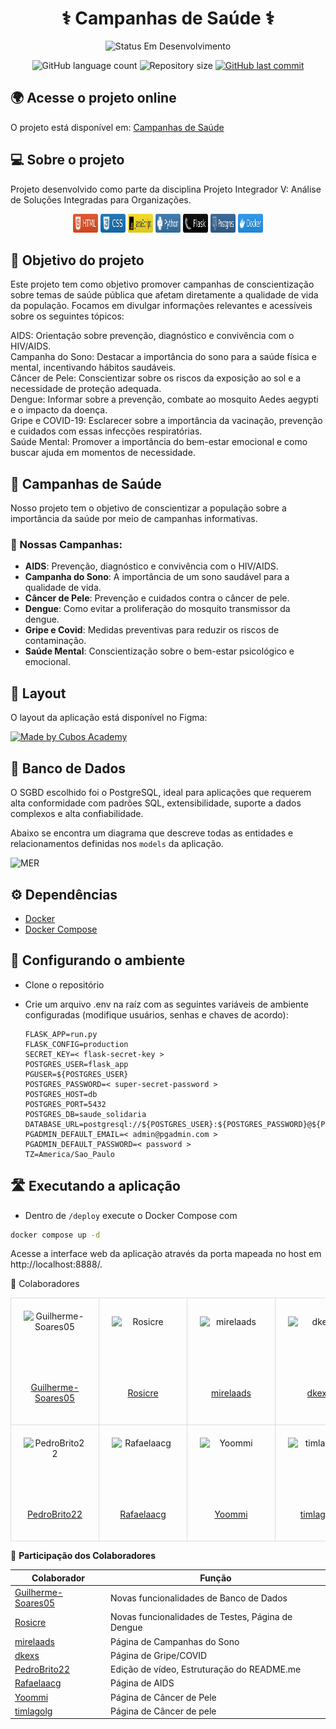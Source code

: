 <div id="doc-header" align="center">
<h1>
⚕️ Campanhas de Saúde ⚕️
</h1>

<p>
    <img alt="Status Em Desenvolvimento" src="https://img.shields.io/badge/STATUS-EM%20DESENVOLVIMENTO-orange">
</p>

<p>
    <img alt="GitHub language count" src="https://img.shields.io/github/languages/count/jvitor-alol/Saude-Solidaria?color=%2304D361">
    <img alt="Repository size" src="https://img.shields.io/github/repo-size/jvitor-alol/Saude-Solidaria"> 
    <a href="https://github.com/jvitor-alol/Saude-Solidaria/commits/main/">
    <img alt="GitHub last commit" src="https://img.shields.io/github/last-commit/jvitor-alol/Saude-Solidaria">
    </a>
</p>
</div>

## 🌍 Acesse o projeto online

O projeto está disponível em: [Campanhas de Saúde](https://rosicre.github.io/Campanhas-de-Saude/)

## 💻 Sobre o projeto

Projeto desenvolvido como parte da disciplina Projeto Integrador V: Análise de Soluções Integradas para Organizações.

<div id="tech-stack" align="center">
  <img src="src/assets/images/html5_logo.svg" alt="HTML" style="width: 40px; height: 30px;">
  <img src="src/assets/images/css3_logo.svg" alt="CSS" style="width: 40px; height: 30px;">
  <img src="src/assets/images/js_logo.svg" alt="JavaScript" style="width: 40px; height: 30px;">
  <img src="src/assets/images/python_logo.svg" alt="Python" style="width: 40px; height: 30px;">
  <img src="src/assets/images/flask_logo.svg" alt="Flask" style="width: 40px; height: 30px;">
  <img src="src/assets/images/postgres_logo.svg" alt="Postgres" style="width: 40px; height: 30px;">
  <img src="src/assets/images/docker_logo.svg" alt="Docker" style="width: 40px; height: 30px;">
</div>

## 🔘 Objetivo do projeto

Este projeto tem como objetivo promover campanhas de conscientização sobre temas de saúde pública que afetam diretamente a qualidade de vida da população. Focamos em divulgar informações relevantes e acessíveis sobre os seguintes tópicos:

AIDS: Orientação sobre prevenção, diagnóstico e convivência com o HIV/AIDS.  
Campanha do Sono: Destacar a importância do sono para a saúde física e mental, incentivando hábitos saudáveis.  
Câncer de Pele: Conscientizar sobre os riscos da exposição ao sol e a necessidade de proteção adequada.  
Dengue: Informar sobre a prevenção, combate ao mosquito Aedes aegypti e o impacto da doença.  
Gripe e COVID-19: Esclarecer sobre a importância da vacinação, prevenção e cuidados com essas infecções respiratórias.  
Saúde Mental: Promover a importância do bem-estar emocional e como buscar ajuda em momentos de necessidade.

## 🏥 Campanhas de Saúde

Nosso projeto tem o objetivo de conscientizar a população sobre a importância da saúde por meio de campanhas informativas.

### 📢 Nossas Campanhas:

- **AIDS**: Prevenção, diagnóstico e convivência com o HIV/AIDS.
- **Campanha do Sono**: A importância de um sono saudável para a qualidade de vida.
- **Câncer de Pele**: Prevenção e cuidados contra o câncer de pele.
- **Dengue**: Como evitar a proliferação do mosquito transmissor da dengue.
- **Gripe e Covid**: Medidas preventivas para reduzir os riscos de contaminação.
- **Saúde Mental**: Conscientização sobre o bem-estar psicológico e emocional.

## 🎨 Layout

O layout da aplicação está disponível no Figma:

[![Made by Cubos Academy](https://img.shields.io/badge/Acessar%20Layout%20-Figma-%2304D361)](https://www.figma.com/files/project/77994470/%F0%9F%93%84-Templates-para-Projetos%2C-Eventos-e-Cursos?fuid=1110596132085818429)

## 🎲 Banco de Dados

O SGBD escolhido foi o PostgreSQL, ideal para aplicações que requerem alta conformidade com padrões SQL, extensibilidade, suporte a dados complexos e alta confiabilidade.

Abaixo se encontra um diagrama que descreve todas as entidades e relacionamentos definidas nos `models` da aplicação.

![MER](./docs/assets/MER.png)

## ⚙️ Dependências

- [Docker](https://docs.docker.com/guides/getting-started/)
- [Docker Compose](https://docs.docker.com/compose/)

## 🔨 Configurando o ambiente

- Clone o repositório

- Crie um arquivo .env na raíz com as seguintes variáveis de ambiente configuradas (modifique usuários, senhas e chaves de acordo):

  ```env
  FLASK_APP=run.py
  FLASK_CONFIG=production
  SECRET_KEY=< flask-secret-key >
  POSTGRES_USER=flask_app
  PGUSER=${POSTGRES_USER}
  POSTGRES_PASSWORD=< super-secret-password >
  POSTGRES_HOST=db
  POSTGRES_PORT=5432
  POSTGRES_DB=saude_solidaria
  DATABASE_URL=postgresql://${POSTGRES_USER}:${POSTGRES_PASSWORD}@${POSTGRES_HOST}:${POSTGRES_PORT}/${POSTGRES_DB}
  PGADMIN_DEFAULT_EMAIL=< admin@pgadmin.com >
  PGADMIN_DEFAULT_PASSWORD=< password >
  TZ=America/Sao_Paulo
  ```

## 🛣️ Executando a aplicação

- Dentro de `/deploy` execute o Docker Compose com

```bash
docker compose up -d
```

Acesse a interface web da aplicação através da porta mapeada no host em http://localhost:8888/.

👥 Colaboradores

<div align="center"> <table style="width: 100%; border-collapse: collapse; text-align: center;"> <tr> <td style="padding: 20px; border: 1px solid #ddd; vertical-align: middle;"> <img src="https://avatars.githubusercontent.com/u/95151247?v=4" alt="Guilherme-Soares05" style="display: block; margin: 0 auto; width: 100px; height: 100px;"> <a href="https://github.com/Guilherme-Soares05" target="_blank"><p>Guilherme-Soares05</p></a> </td> <td style="padding: 20px; border: 1px solid #ddd; vertical-align: middle;"> <img src="https://avatars.githubusercontent.com/u/94906196?v=4" alt="Rosicre" style="display: block; margin: 0 auto; width: 100px; height: 100px;"> <a href="https://github.com/Rosicre" target="_blank"><p>Rosicre</p></a> </td> <td style="padding: 20px; border: 1px solid #ddd; vertical-align: middle;"> <img src="https://avatars.githubusercontent.com/u/142458518?v=4" alt="mirelaads" style="display: block; margin: 0 auto; width: 100px; height: 100px;"> <a href="https://github.com/mirelaads" target="_blank"><p>mirelaads</p></a> </td> <td style="padding: 20px; border: 1px solid #ddd; vertical-align: middle;"> <img src="https://avatars.githubusercontent.com/u/86894587?v=4" alt="dkexs" style="display: block; margin: 0 auto; width: 100px; height: 100px;"> <a href="https://github.com/dkexs" target="_blank"><p>dkexs</p></a> </td> </tr> <tr> <td style="padding: 20px; border: 1px solid #ddd; vertical-align: middle;"> <img src="https://avatars.githubusercontent.com/u/60987344?v=4" alt="PedroBrito22" style="display: block; margin: 0 auto; width: 100px; height: 100px;"> <a href="https://github.com/PedroBrito22" target="_blank"><p>PedroBrito22</p></a> </td> <td style="padding: 20px; border: 1px solid #ddd; vertical-align: middle;"> <img src="https://avatars.githubusercontent.com/u/115372931?v=4" alt="Rafaelaacg" style="display: block; margin: 0 auto; width: 100px; height: 100px;"> <a href="https://github.com/Rafaelaacg" target="_blank"><p>Rafaelaacg</p></a> </td> <td style="padding: 20px; border: 1px solid #ddd; vertical-align: middle;"> <img src="https://avatars.githubusercontent.com/u/78533414?v=4" alt="Yoommi" style="display: block; margin: 0 auto; width: 100px; height: 100px;"> <a href="https://github.com/Yoommi" target="_blank"><p>Yoommi</p></a> </td> <td style="padding: 20px; border: 1px solid #ddd; vertical-align: middle;"> <img src="https://avatars.githubusercontent.com/u/69800107?v=4" alt="timlagolg" style="display: block; margin: 0 auto; width: 100px; height: 100px;"> <a href="https://github.com/timlagolg" target="_blank"><p>timlagolg</p></a> </td> </tr> </table> </div>

👥 **Participação dos Colaboradores**

| Colaborador                                                 | Função                                            |
| ----------------------------------------------------------- | ------------------------------------------------- |
| [Guilherme-Soares05](https://github.com/Guilherme-Soares05) | Novas funcionalidades de Banco de Dados           |
| [Rosicre](https://github.com/Rosicre)                       | Novas funcionalidades de Testes, Página de Dengue |
| [mirelaads](https://github.com/mirelaads)                   | Página de Campanhas do Sono                       |
| [dkexs](https://github.com/dkexs)                           | Página de Gripe/COVID                             |
| [PedroBrito22](https://github.com/PedroBrito22)             | Edição de vídeo, Estruturação do README.me        |
| [Rafaelaacg](https://github.com/Rafaelaacg)                 | Página de AIDS                                    |
| [Yoommi](https://github.com/Yoommi)                         | Página de Câncer de Pele
| [timlagolg](https://github.com/timlagolg)                   | Página de Câncer de pele                          |
